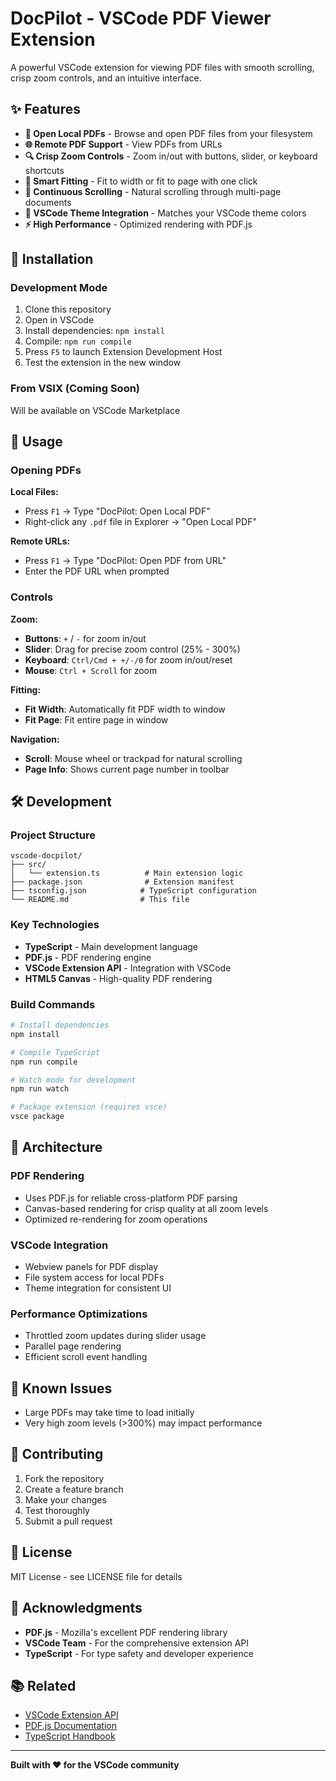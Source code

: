 # DocPilot - VSCode PDF Viewer Extension

A powerful VSCode extension for viewing PDF files with smooth scrolling, crisp zoom controls, and an intuitive interface.

## ✨ Features

- **📄 Open Local PDFs** - Browse and open PDF files from your filesystem
- **🌐 Remote PDF Support** - View PDFs from URLs
- **🔍 Crisp Zoom Controls** - Zoom in/out with buttons, slider, or keyboard shortcuts
- **📏 Smart Fitting** - Fit to width or fit to page with one click
- **📜 Continuous Scrolling** - Natural scrolling through multi-page documents
- **🎨 VSCode Theme Integration** - Matches your VSCode theme colors
- **⚡ High Performance** - Optimized rendering with PDF.js

## 🚀 Installation

### Development Mode
1. Clone this repository
2. Open in VSCode
3. Install dependencies: `npm install`
4. Compile: `npm run compile`
5. Press `F5` to launch Extension Development Host
6. Test the extension in the new window

### From VSIX (Coming Soon)
Will be available on VSCode Marketplace

## 📖 Usage

### Opening PDFs

**Local Files:**
- Press `F1` → Type "DocPilot: Open Local PDF"
- Right-click any `.pdf` file in Explorer → "Open Local PDF"

**Remote URLs:**
- Press `F1` → Type "DocPilot: Open PDF from URL"
- Enter the PDF URL when prompted

### Controls

**Zoom:**
- **Buttons**: `+` / `-` for zoom in/out
- **Slider**: Drag for precise zoom control (25% - 300%)
- **Keyboard**: `Ctrl/Cmd + +/-/0` for zoom in/out/reset
- **Mouse**: `Ctrl + Scroll` for zoom

**Fitting:**
- **Fit Width**: Automatically fit PDF width to window
- **Fit Page**: Fit entire page in window

**Navigation:**
- **Scroll**: Mouse wheel or trackpad for natural scrolling
- **Page Info**: Shows current page number in toolbar

## 🛠️ Development

### Project Structure

```
vscode-docpilot/
├── src/
│   └── extension.ts          # Main extension logic
├── package.json              # Extension manifest
├── tsconfig.json            # TypeScript configuration
└── README.md                # This file
```

### Key Technologies

- **TypeScript** - Main development language
- **PDF.js** - PDF rendering engine
- **VSCode Extension API** - Integration with VSCode
- **HTML5 Canvas** - High-quality PDF rendering

### Build Commands

```bash
# Install dependencies
npm install

# Compile TypeScript
npm run compile

# Watch mode for development
npm run watch

# Package extension (requires vsce)
vsce package
```

## 🎯 Architecture

### PDF Rendering
- Uses PDF.js for reliable cross-platform PDF parsing
- Canvas-based rendering for crisp quality at all zoom levels
- Optimized re-rendering for zoom operations

### VSCode Integration
- Webview panels for PDF display
- File system access for local PDFs
- Theme integration for consistent UI

### Performance Optimizations
- Throttled zoom updates during slider usage
- Parallel page rendering
- Efficient scroll event handling

## 🐛 Known Issues

- Large PDFs may take time to load initially
- Very high zoom levels (>300%) may impact performance

## 🤝 Contributing

1. Fork the repository
2. Create a feature branch
3. Make your changes
4. Test thoroughly
5. Submit a pull request

## 📄 License

MIT License - see LICENSE file for details

## 🙏 Acknowledgments

- **PDF.js** - Mozilla's excellent PDF rendering library
- **VSCode Team** - For the comprehensive extension API
- **TypeScript** - For type safety and developer experience

## 📚 Related

- [VSCode Extension API](https://code.visualstudio.com/api)
- [PDF.js Documentation](https://mozilla.github.io/pdf.js/)
- [TypeScript Handbook](https://www.typescriptlang.org/docs/)

---

**Built with ❤️ for the VSCode community**